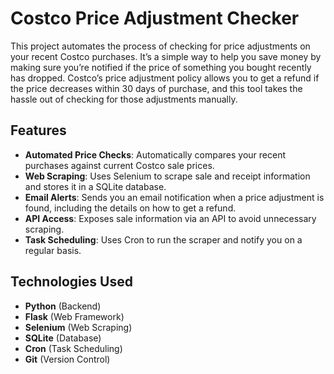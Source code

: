 # Costco Price Adjustment Checker

This project automates the process of checking for price adjustments on your recent Costco purchases. It’s a simple way to help you save money by making sure you’re notified if the price of something you bought recently has dropped. Costco’s price adjustment policy allows you to get a refund if the price decreases within 30 days of purchase, and this tool takes the hassle out of checking for those adjustments manually.

## Features

- **Automated Price Checks**: Automatically compares your recent purchases against current Costco sale prices.
- **Web Scraping**: Uses Selenium to scrape sale and receipt information and stores it in a SQLite database.
- **Email Alerts**: Sends you an email notification when a price adjustment is found, including the details on how to get a refund.
- **API Access**: Exposes sale information via an API to avoid unnecessary scraping.
- **Task Scheduling**: Uses Cron to run the scraper and notify you on a regular basis.

## Technologies Used

- **Python** (Backend)
- **Flask** (Web Framework)
- **Selenium** (Web Scraping)
- **SQLite** (Database)
- **Cron** (Task Scheduling)
- **Git** (Version Control)
